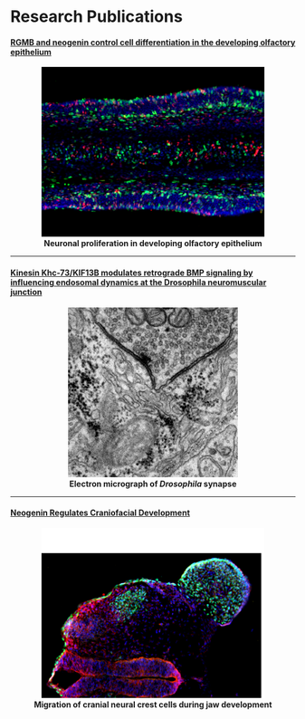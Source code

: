 # Research Publications

#### [RGMB and neogenin control cell differentiation in the developing olfactory epithelium](https://dev.biologists.org/content/143/9/1534.long)

<p align="center">
  <kbd><img src="/assets/OE.tif" height="300"></kbd>
  <br>
  <b>Neuronal proliferation in developing olfactory epithelium</b>
</p>

---

#### [Kinesin Khc-73/KIF13B modulates retrograde BMP signaling by influencing endosomal dynamics at the Drosophila neuromuscular junction](https://www.ncbi.nlm.nih.gov/pmc/articles/PMC5802963/)

<p align="center">
  <kbd><img src="/assets/EM.png" height="300"></kbd>
  <br>
  <b>Electron micrograph of <i>Drosophila</i> synapse</b>
</p>

---

#### [Neogenin Regulates Craniofacial Development](https://christopherbaim.github.io/assets/Craniofacial.pdf)

<p align="center">
  <kbd><img src="/assets/BA.png" height="300"></kbd>
  <br>
  <b>Migration of cranial neural crest cells during jaw development</b>
</p>